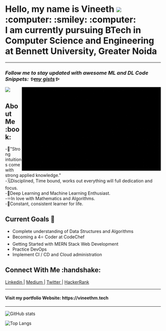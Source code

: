<h1>Hello, my name is Vineeth <img src="https://media.giphy.com/media/hvRJCLFzcasrR4ia7z/giphy.gif" width="25px"> <br>
:computer: :smiley: :computer: <br>
I am currently pursuing BTech in Computer Science and Engineering at Bennett University, Greater Noida
</h1>
<hr>
<h3><i>Follow me to stay updated with awesome ML and DL Code Snippets: ✨<a href="https://gist.github.com/vineethm1627">my gists</a>✨</i></h3>
<img align="right" alt="GIF" src = "https://github.com/vineethm1627/portfolio/blob/master/animated_intro.gif" height="270" width = '450' />
<p align="left"> <img src="https://komarev.com/ghpvc/?username=vineethm1627"> </p>

<h2>About Me :book: </h2>

-:repeat:"Strong intuitions come with strong applied knowledge." <br>
-:spiral_calendar:Disciplined, Time bound, works out everything will full dedication and focus. <br>
-:scroll:Deep Learning and Machine Learning Enthusiast. <br>
-:infinity:In love with Mathematics and Algorithms. <br>
-:100:Constant, consistent learner for life. 


<h2> Current Goals 🔭 </h2>

- Complete understanding of Data Structures and Algorithms
- Becoming a 4:star: Coder at CodeChef
- Getting Started with MERN Stack Web Development
- Practice DevOps
- Implement CI / CD and Cloud administration


<h2>Connect With Me :handshake: </h2>
<p>
<a href = "https://www.linkedin.com/in/vineeth-m-318695170/"> Linkedin </a> <span> | </span>
<a href = "https://medium.com/@vinscoder1627/"> Medium </a> <span> | </span>
<a href = "https://twitter.com/vineethm1627/"> Twitter </a> <span> | <span>
<a href = "https://hackerrank.com/mv3451"> HackerRank </a>  
</p>
<hr>
<h4> Visit my portfolio Website: https://vineethm.tech </h4>
<hr>

![GitHub stats](https://github-readme-stats.vercel.app/api?username=vineethm1627&show_icons=true&count_private=true&theme=radical)

![Top Langs](https://github-readme-stats.vercel.app/api/top-langs/?username=vineethm1627&layout=compact&count_private=true&theme=radical&langs_count=10)
